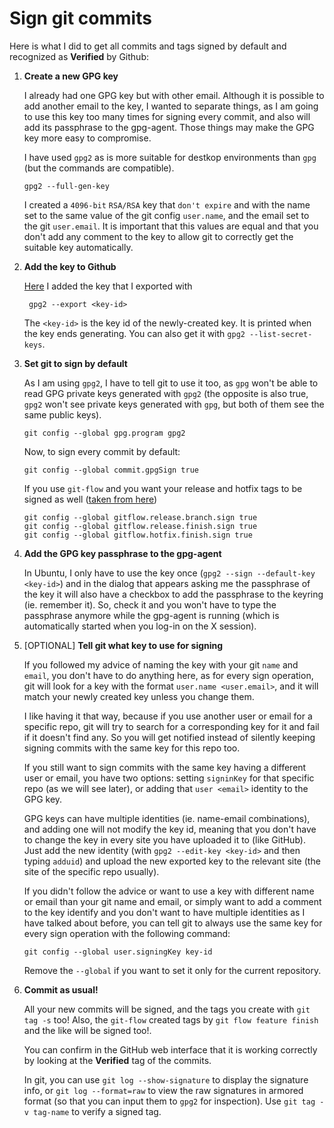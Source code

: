 # Sign git commits

Here is what I did to get all commits and tags signed by default and recognized as **Verified** by Github:

 1. **Create a new GPG key**
 
    I already had one GPG key but with other email.
    Although it is possible to add another email to the key,
    I wanted to separate things, as I am going to use this key
    too many times for signing every commit, and also will add
    its passphrase to the gpg-agent.
    Those things may make the GPG key more easy to compromise.
    
    I have used `gpg2` as is more suitable for destkop environments
    than `gpg` (but the commands are compatible).
    
        gpg2 --full-gen-key
    
    I created a `4096-bit` `RSA/RSA` key that `don't expire` and with
    the name set to the same value of the git config `user.name`, and
    the email set to the git `user.email`. It is important that this
    values are equal and that you don't add any comment to the key
    to allow git to correctly get the suitable key automatically.

2. **Add the key to Github**
    
    [Here](https://github.com/settings/keys) I added the key that I exported with
    
        gpg2 --export <key-id>
    
    The `<key-id>` is the key id of the newly-created key. It is printed when
    the key ends generating. You can also get it with `gpg2 --list-secret-keys`.

3. **Set git to sign by default**

   As I am using `gpg2`, I have to tell git to use it too, as `gpg` won't be able
   to read GPG private keys generated with `gpg2` (the opposite is also true,
   `gpg2` won't see private keys generated with `gpg`, but both of them see the same
   public keys).
   
       git config --global gpg.program gpg2
   
   Now, to sign every commit by default:
   
       git config --global commit.gpgSign true
   
   If you use `git-flow` and you want your release and hotfix tags to be signed as well
   ([taken from here](https://github.com/petervanderdoes/gitflow-avh/wiki/Reference:-Configuration))
   
       git config --global gitflow.release.branch.sign true
       git config --global gitflow.release.finish.sign true
       git config --global gitflow.hotfix.finish.sign true
       
4. **Add the GPG key passphrase to the gpg-agent**
   
   In Ubuntu, I only have to use the key once (`gpg2 --sign --default-key <key-id>`)
   and in the dialog that appears asking me the passphrase of the key it will
   also have a checkbox to add the passphrase to the keyring (ie. remember it).
   So, check it and you won't have to type the passphrase anymore while the gpg-agent
   is running (which is automatically started when you log-in on the X session).

5. [OPTIONAL] **Tell git what key to use for signing**
   
   If you followed my advice of naming the key with your git `name` and `email`,
   you don't have to do anything here, as for every sign operation, git will
   look for a key with the format `user.name <user.email>`, and it will match
   your newly created key unless you change them.
   
   I like having it that way, because if you use another user or email for a
   specific repo, git will try to search for a corresponding key for it and
   fail if it doesn't find any. So you will get notified instead of silently
   keeping signing commits with the same key for this repo too.
   
   If you still want to sign commits with the same key having a different
   user or email, you have two options: setting `signinKey` for that specific
   repo (as we will see later), or adding that `user <email>` identity to the
   GPG key.
   
   GPG keys can have multiple identities (ie. name-email combinations),
   and adding one will not modify the key id, meaning that you don't have to change
   the key in every site you have uploaded it to (like GitHub). Just add the new
   identity (with `gpg2 --edit-key <key-id>` and then typing `adduid`) and upload
   the new exported key to the relevant site (the site of the specific repo usually).
   
   If you didn't follow the advice or want to use a key with different name
   or email than your git name and email, or simply want to add a comment to the
   key identify and you don't want to have multiple identities as I have talked
   about before, you can tell git to always use the same key for every sign
   operation with the following command:
   
       git config --global user.signingKey key-id
   
   Remove the `--global` if you want to set it only for the current repository.
   
4. **Commit as usual!**

   All your new commits will be signed, and the tags you create with `git tag -s` too!
   Also, the `git-flow` created tags by `git flow feature finish` and the like
   will be signed too!.
   
   You can confirm in the GitHub web interface that it is working correctly
   by looking at the **Verified** tag of the commits.
   
   In git, you can use `git log --show-signature` to display the signature info,
   or `git log --format=raw` to view the raw signatures in armored format (so that
   you can input them to `gpg2` for inspection).
   Use `git tag -v tag-name` to verify a signed tag.
   
